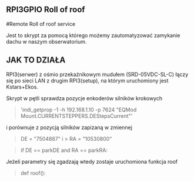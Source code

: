 ## RPI3GPIO Roll of roof
#Remote Roll of roof service

Jest to skrypt za pomocą którego możemy zautomatyzować zamykanie dachu
w naszym obserwatorium.

## JAK TO DZIAŁA

RPI3(serwer) z ośmio przekaźnikowym mudułem (SRD-05VDC-SL-C) łączy się po sieci LAN z drugim RPI3(setup), na którym uruchomiony
jest Kstars+Ekos. 

Skrypt w pętli sprawdza pozycje enkoderów silników krokowych
> 'indi_getprop -1 -h 192.168.1.10 -p 7624 "EQMod Mount.CURRENTSTEPPERS.DEStepsCurrent"'

i porównuje z pozycją silników zapizaną w zmiennej
> DE = "7504887"   i   > RA = "10530800"

> if DE == parkDE and RA == parkRA:

Jeżeli parametry się zgadzają wtedy zostaje uruchomiona funkcja roof
> def roof():
